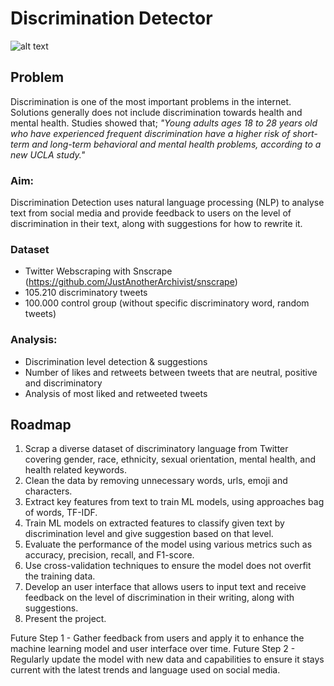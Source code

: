 
# **Discrimination Detector**

![alt text](https://images.everydayhealth.com/images/young-people-experience-frequent-discrimination-behavioral-mental-problems-1440x810.jpg?w=1110)

## Problem 
Discrimination is one of the most important problems in the internet. Solutions generally does not include discrimination towards health and mental health.
Studies showed that;
_"Young adults ages 18 to 28 years old who have experienced frequent discrimination have a higher risk of short-term and long-term behavioral and mental health problems, according to a new UCLA study."_

### Aim:
Discrimination Detection uses natural language processing (NLP) to analyse text from social media and provide feedback to users on the level of discrimination in their text, along with suggestions for how to rewrite it.

### Dataset
- Twitter Webscraping with Snscrape (https://github.com/JustAnotherArchivist/snscrape)
- 105.210 discriminatory tweets
- 100.000 control group (without specific discriminatory word, random tweets)

### Analysis:
- Discrimination level detection & suggestions
- Number of likes and retweets between tweets that are neutral, positive and discriminatory
- Analysis of most liked and retweeted tweets

## Roadmap
1. Scrap a diverse dataset of discriminatory language from Twitter covering gender, race, ethnicity, sexual orientation, mental health, and health related keywords.
2. Clean the data by removing unnecessary words, urls, emoji and characters.
3. Extract key features from text to train ML models, using approaches bag of words, TF-IDF.
4. Train ML models on extracted features to classify given text by discrimination level and give suggestion based on that level.
5. Evaluate the performance of the model using various metrics such as accuracy, precision, recall, and F1-score. 
6. Use cross-validation techniques to ensure the model does not overfit the training data.
7. Develop an user interface that allows users to input text and receive feedback on the level of discrimination in their writing, along with suggestions.
8. Present the project.

Future Step 1 - Gather feedback from users and apply it to enhance the machine learning model and user interface over time. 
Future Step 2 - Regularly update the model with new data and capabilities to ensure it stays current with the latest trends and language used on social media.


